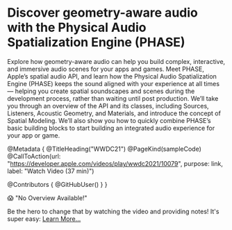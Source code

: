 # Discover geometry-aware audio with the Physical Audio Spatialization Engine (PHASE)

Explore how geometry-aware audio can help you build complex, interactive, and immersive audio scenes for your apps and games. Meet PHASE, Apple’s spatial audio API, and learn how the Physical Audio Spatialization Engine (PHASE) keeps the sound aligned with your experience at all times — helping you create spatial soundscapes and scenes during the development process, rather than waiting until post production. We’ll take you through an overview of the API and its classes, including Sources, Listeners, Acoustic Geometry, and Materials, and introduce the concept of Spatial Modeling. We’ll also show you how to quickly combine PHASE’s basic building blocks to start building an integrated audio experience for your app or game. 

@Metadata {
   @TitleHeading("WWDC21")
   @PageKind(sampleCode)
   @CallToAction(url: "https://developer.apple.com/videos/play/wwdc2021/10079", purpose: link, label: "Watch Video (37 min)")

   @Contributors {
      @GitHubUser(<replace this with your GitHub handle>)
   }
}

😱 "No Overview Available!"

Be the hero to change that by watching the video and providing notes! It's super easy:
 [Learn More…](https://wwdcnotes.com/documentation/wwdcnotes/contributing)
